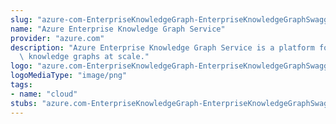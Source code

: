 ```yaml
---
slug: "azure-com-EnterpriseKnowledgeGraph-EnterpriseKnowledgeGraphSwagger"
name: "Azure Enterprise Knowledge Graph Service"
provider: "azure.com"
description: "Azure Enterprise Knowledge Graph Service is a platform for creating\
  \ knowledge graphs at scale."
logo: "azure.com-EnterpriseKnowledgeGraph-EnterpriseKnowledgeGraphSwagger-logo.png"
logoMediaType: "image/png"
tags:
- name: "cloud"
stubs: "azure.com-EnterpriseKnowledgeGraph-EnterpriseKnowledgeGraphSwagger-stubs.json"
---
```

